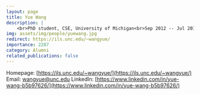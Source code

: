 ```yaml
---
layout: page
title: Yue Wang
description: |
    <br>PhD student, CSE, University of Michigan<br>Sep 2012 -- Jul 2018<br><span style='color:blue'>Assistant Professor, University of North Carolina at Chapel Hill</span>
img: assets/img/people/yuewang.jpg
redirect: https://ils.unc.edu/~wangyue/
importance: 2287
category: Alumni
related_publications: false
---
```

Homepage: [https://ils.unc.edu/~wangyue/](https://ils.unc.edu/~wangyue/)
Email: [wangyue@unc.edu](mailto:wangyue@unc.edu)
LinkedIn: [https://www.linkedin.com/in/yue-wang-b5b97626/](https://www.linkedin.com/in/yue-wang-b5b97626/)
